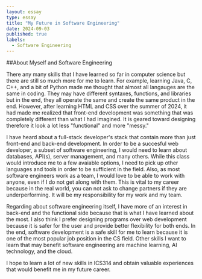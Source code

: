 ```yaml
---
layout: essay
type: essay
title: "My Future in Software Engineering"
date: 2024-09-03
published: true
labels:
  - Software Engineering
---
```


##About Myself and Software Engineering

There any many skills that I have learned so far in computer science but there are still so much more for me to learn. For example, learning Java, C, C++, and a bit of Python made me thought that almost all langauges are the same in coding. They may have different syntaxes, functions, and libraries but in the end, they all operate the same and create the same product in the end. However, after learning HTML and CSS over the summer of 2024, it had made me realized that front-end development was something that was completely different than what I had imagined. It is geared toward designing therefore it look a lot less "functional" and more "messy."

I have heard about a full-stack developer's stack that contain more than just front-end and back-end development. In order to be a succesful web developer, a subset of software engineering, I would need to learn about databases, API(s), server management, and many others. While this class would introduce me to a few avaiable options, I need to pick up other languages and tools in order to be sufficient in the field. Also, as most software engineers work as a team, I would love to be able to work with anyone, even if I do not get along with them. This is vital to my career because in the real world, you can not ask to change partners if they are underperforming. It will be my responsibility for my work and my team.

Regarding about software engineering itself, I have more of an interest in back-end and the functional side because that is what I have learned about the most. I also think I prefer designing programs over web development because it is safer for the user and provide better flexibility for both ends. In the end, software development is a safe skill for me to learn because it is one of the most popular job position in the CS field. Other skills I want to learn that may benefit software engineering are machine learning, AI technology, and the cloud. 

I hope to learn a lot of new skills in ICS314 and obtain valuable experiences that would benefit me in my future career.
